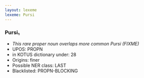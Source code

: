 ```yaml
---
layout: lexeme
lexeme: Pursi
---
```


###  Pursi₁

* _This rare proper noun overlaps more common *Pursi* (FIXME)_
* UPOS:  PROPN
* in KOTUS dictionary under:  28
* Origins: finer 
* Possible NER class:  LAST
* Blacklisted:  PROPN-BLOCKING

